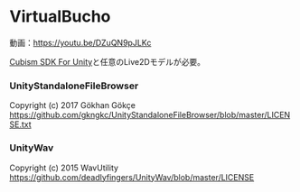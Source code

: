 # VirtualBucho

動画：https://youtu.be/DZuQN9pJLKc

[Cubism SDK For Unity](https://www.live2d.com/download/cubism-sdk/)と任意のLive2Dモデルが必要。

### UnityStandaloneFileBrowser
Copyright (c) 2017 Gökhan Gökçe
https://github.com/gkngkc/UnityStandaloneFileBrowser/blob/master/LICENSE.txt

### UnityWav
Copyright (c) 2015 WavUtility
https://github.com/deadlyfingers/UnityWav/blob/master/LICENSE
